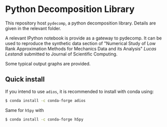 # Python Decomposition Library

This repository host `pydecomp`, a python decomposition library. Details are given in the relevant folder.

A relevant IPython notebook is provide as a gateway to pydecomp. It can be used to reproduce the 
synthetic data section of "Numerical Study of Low Rank Approximation Methods for Mechanics Data 
and its Analysis" *Lucas Lestandi* submitted to Journal of Scientific Computing.

Some typical output graphs are provided.

## Quick install
If you intend to use `adios`, it is recommended to install with conda using: 
```bash
$ conda install -c conda-forge adios 
```
Same for `h5py` with
```bash
$ conda install -c conda-forge h5py
```
